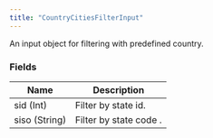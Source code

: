 ```yaml
---
title: "CountryCitiesFilterInput"
---
```


An input object for filtering with predefined country.

### Fields

| Name | Description |
|---|---|
| sid  (Int) | Filter by state id. |
| siso  (String) | Filter by state code . |
